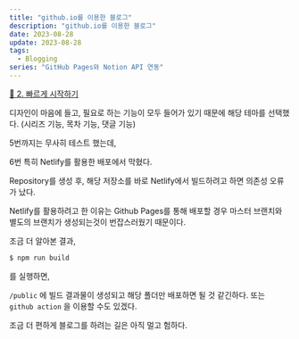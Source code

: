```yaml
---
title: "github.io를 이용한 블로그"
description: "github.io를 이용한 블로그"
date: 2023-08-28
update: 2023-08-28
tags:
  - Blogging
series: "GitHub Pages와 Notion API 연동"
---
```

[🚀 2. 빠르게 시작하기](https://devhudi.github.io/gatsby-starter-hoodie/quick-start-kr/)

디자인이 마음에 들고, 필요로 하는 기능이 모두 들어가 있기 때문에 해당 테마를 선택했다. (시리즈 기능, 목차 기능, 댓글 기능)

5번까지는 무사히 테스트 했는데, 

6번 특히 Netlify를 활용한 배포에서 막혔다. 

Repository를 생성 후, 해당 저장소를 바로 Netlify에서 빌드하려고 하면 의존성 오류가 났다. 

Netlify를 활용하려고 한 이유는 Github Pages를 통해 배포할 경우 마스터 브랜치와 별도의 브랜치가 생성되는것이 번잡스러웠기 때문이다. 

조금 더 알아본 결과,

```bash
$ npm run build
```

를 실행하면, 

`/public` 에 빌드 결과물이 생성되고 해당 폴더만 배포하면 될 것 같긴하다. 또는 `github action` 을 이용할 수도 있겠다. 

조금 더 편하게 블로그를 하려는 길은 아직 멀고 험하다.